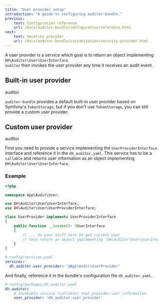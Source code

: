 ```yaml
---
title: "User provider setup"
introduction: "A guide to configuring auditor-bundle."
previous:
    text: Configuration reference
    url: /docs/auditor-bundle/configuration/reference.html
next:
    text: Security provider
    url: /docs/auditor-bundle/customization/security-provider.html
---
```


A user provider is a service which goal is to return an object implementing `DH\Auditor\User\UserInterface`.  
`auditor` then invokes the user provider any time it receives an audit event.

## Built-in user provider
<span class="ml-3 mt-0 inline-flex items-center px-3 py-1 rounded-full text-sm font-medium leading-4 bg-green-100 text-green-700">auditor</span>

`auditor-bundle` provides a default built-in user provider based on Symfony's `TokenStorage`, 
but if you don't use `TokenStorage`, you can still provide a custom user provider. 


## Custom user provider
<span class="ml-3 mt-0 inline-flex items-center px-3 py-1 rounded-full text-sm font-medium leading-4 bg-green-100 text-green-700">auditor</span>

First you need to provide a service implementing the `UserProviderInterface` interface
and reference it in the `dh_auditor.yaml`. This service has to be a `callable` and 
returns user information as an object implementing `DH\Auditor\User\UserInterface`.

### Example
```php
<?php

namespace App\Audit\User;

use DH\Auditor\User\UserInterface;
use DH\Auditor\User\UserProviderInterface;

class UserProvider implements UserProviderInterface
{
    public function __invoke(): ?UserInterface
    {
        // ... do your stuff here to get current user
        // then return an object implementing `DH\Auditor\User\UserInterface` ...
    }
}
```

```yaml
# config/services.yaml
services:
  dh_auditor.user_provider: '@App\Audit\UserProvider'
```

And finally, reference it in the bundle's configuration file `dh_auditor.yaml`.

```yaml
# config/packages/dh_auditor.yaml
dh_auditor:
    # Invokable service (callable) that provides user information
    user_provider: 'dh_auditor.user_provider'
```
